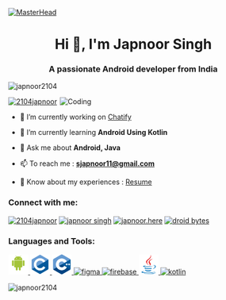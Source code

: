 [![MasterHead](https://1.bp.blogspot.com/-7A4WynwLsMw/XbBpCXG8fHI/AAAAAAAAMt4/uOa1bpLskYgrwGbllhSu2SDj_Mig8SXJQCLcBGAsYHQ/s1600/2000_600px.gif)](https://rishavchanda.io)
<h1 align="center">Hi 👋, I'm Japnoor Singh</h1>
<h3 align="center">A passionate Android developer from India</h3>
<p align="left"> <img src="https://komarev.com/ghpvc/?username=japnoor2104&label=Profile%20views&color=0e75b6&style=flat" alt="japnoor2104" /> </p>

<img align="right" alt="Coding" width="400" src="https://live.staticflickr.com/65535/52953025665_eb40942d15_o.png"/>

<p align="left"> <a href="https://twitter.com/2104japnoor" target="blank"><img src="https://img.shields.io/twitter/follow/2104japnoor?logo=twitter&style=for-the-badge" alt="2104japnoor" /></a> </p>

- 🔭 I’m currently working on [Chatify](https://github.com/Japnoor2104/Chatify)

- 🌱 I’m currently learning **Android Using Kotlin**

- 💬 Ask me about **Android, Java**

- 📫 To reach me : **sjapnoor11@gmail.com**

- 📄 Know about my experiences : [Resume](https://docs.google.com/document/d/1xXTjuT-cIdlKYKdl9SByJ_ygxxxPLqz5/edit?usp=drive_link)

<h3 align="left">Connect with me:</h3>
<p align="left">
<a href="https://twitter.com/2104japnoor" target="blank"><img align="center" src="https://raw.githubusercontent.com/rahuldkjain/github-profile-readme-generator/master/src/images/icons/Social/twitter.svg" alt="2104japnoor" height="30" width="40" /></a>
<a href="https://www.linkedin.com/in/japnoor-singh-6009a0245/" target="blank"><img align="center" src="https://raw.githubusercontent.com/rahuldkjain/github-profile-readme-generator/master/src/images/icons/Social/linked-in-alt.svg" alt="japnoor singh" height="30" width="40" /></a>
<a href="https://instagram.com/japnoor.here" target="blank"><img align="center" src="https://raw.githubusercontent.com/rahuldkjain/github-profile-readme-generator/master/src/images/icons/Social/instagram.svg" alt="japnoor.here" height="30" width="40" /></a>
<a href="https://www.youtube.com/@DroidBytes11" target="blank"><img align="center" src="https://raw.githubusercontent.com/rahuldkjain/github-profile-readme-generator/master/src/images/icons/Social/youtube.svg" alt="droid bytes" height="30" width="40" /></a>
</p>

<h3 align="left">Languages and Tools:</h3>
<p align="left"> <a href="https://developer.android.com" target="_blank" rel="noreferrer"> <img src="https://raw.githubusercontent.com/devicons/devicon/master/icons/android/android-original-wordmark.svg" alt="android" width="40" height="40"/> </a> <a href="https://www.cprogramming.com/" target="_blank" rel="noreferrer"> <img src="https://raw.githubusercontent.com/devicons/devicon/master/icons/c/c-original.svg" alt="c" width="40" height="40"/> </a> <a href="https://www.w3schools.com/cpp/" target="_blank" rel="noreferrer"> <img src="https://raw.githubusercontent.com/devicons/devicon/master/icons/cplusplus/cplusplus-original.svg" alt="cplusplus" width="40" height="40"/> </a> <a href="https://www.figma.com/" target="_blank" rel="noreferrer"> <img src="https://www.vectorlogo.zone/logos/figma/figma-icon.svg" alt="figma" width="40" height="40"/> </a> <a href="https://firebase.google.com/" target="_blank" rel="noreferrer"> <img src="https://www.vectorlogo.zone/logos/firebase/firebase-icon.svg" alt="firebase" width="40" height="40"/> </a> <a href="https://www.java.com" target="_blank" rel="noreferrer"> <img src="https://raw.githubusercontent.com/devicons/devicon/master/icons/java/java-original.svg" alt="java" width="40" height="40"/> </a> <a href="https://kotlinlang.org" target="_blank" rel="noreferrer"> <img src="https://www.vectorlogo.zone/logos/kotlinlang/kotlinlang-icon.svg" alt="kotlin" width="40" height="40"/> </a> </p>

<p><img align="center" src="https://github-readme-streak-stats.herokuapp.com/?user=japnoor2104&" alt="japnoor2104" /></p>
